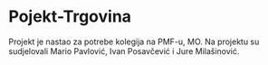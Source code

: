 # Pojekt-Trgovina
Projekt je nastao za potrebe kolegija na PMF-u, MO. 
Na projektu su sudjelovali Mario Pavlović, Ivan Posavčević i Jure Milašinović. 


